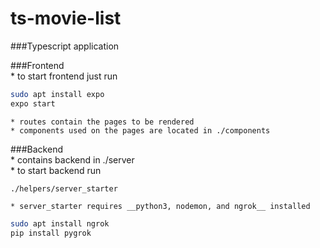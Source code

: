 # ts-movie-list

###Typescript application

###Frontend  
    * to start frontend just run  
```bash
sudo apt install expo
expo start
```
    * routes contain the pages to be rendered
    * components used on the pages are located in ./components

###Backend  
    * contains backend in ./server  
    * to start backend run
```
./helpers/server_starter
```
    * server_starter requires __python3, nodemon, and ngrok__ installed
```bash
sudo apt install ngrok
pip install pygrok
```
